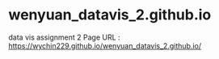 # wenyuan_datavis_2.github.io
 data vis assignment 2
Page URL : https://wychin229.github.io/wenyuan_datavis_2.github.io/ 
